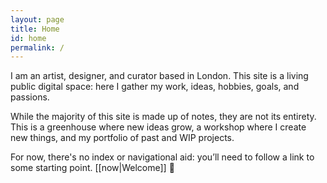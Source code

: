 ```yaml
---
layout: page
title: Home
id: home
permalink: /
---
```

I am an artist, designer, and curator based in London. This site is a living public digital space: here I gather my work, ideas, hobbies, goals, and passions. 

While the majority of this site is made up of notes, they are not its entirety. This is a greenhouse where new ideas grow, a workshop where I create new things, and my portfolio of past and WIP projects.

For now, there's no index or navigational aid: you’ll need to follow a link to some starting point. [[now|Welcome]] &#128075;


